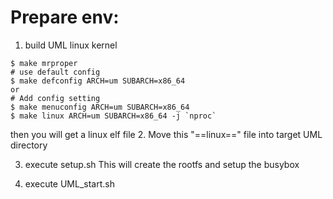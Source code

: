 # Prepare env:
1. build UML linux kernel
```
$ make mrproper
# use default config
$ make defconfig ARCH=um SUBARCH=x86_64
or
# Add config setting
$ make menuconfig ARCH=um SUBARCH=x86_64 
$ make linux ARCH=um SUBARCH=x86_64 -j `nproc`
```
then you will get a linux elf file
2. Move this "==linux==" file into target UML directory

3. execute setup.sh
This will create the rootfs and setup the busybox

4. execute UML_start.sh




